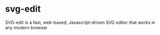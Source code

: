 # svg-edit

SVG-edit is a fast, web-based, Javascript-driven SVG editor that works in any modern browser
